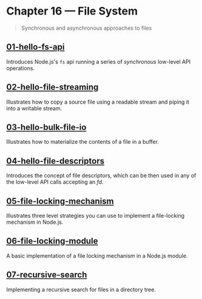 # Chapter 16 &mdash; File System
> Synchronous and asynchronous approaches to files

## [01-hello-fs-api](./01-hello-fs-api/)
Introduces Node.js's `fs` api running a series of *synchronous* low-level API operations.

## [02-hello-file-streaming](./02-hello-file-streaming/)
Illustrates how to copy a source file using a readable stream and piping it into a writable stream.

## [03-hello-bulk-file-io](./03-hello-bulk-file-io/)
Illustrates how to materialize the contents of a file in a buffer.

## [04-hello-file-descriptors](./04-hello-file-descriptors/)
Introduces the concept of file descriptors, which can be then used in any of the low-level API calls accepting an *fd*.

## [05-file-locking-mechanism](./05-file-locking-mechanism/)
Illustrates three level strategies you can use to implement a file-locking mechanism in Node.js.

## [06-file-locking-module](./06-file-locking-module/)
A basic implementation of a file locking mechanism in a Node.js module.

## [07-recursive-search](./07-recursive-search/)
Implementing a recursive search for files in a directory tree.
